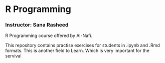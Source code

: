 # R Programming
### Instructor: Sana Rasheed

R Programming course offered by Al-Nafi.

This repository contains practise exercises for students in .ipynb and .Rmd formats.
This is another field to Learn. Which is very important for the servival 

